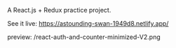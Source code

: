 A React.js + Redux practice project.

See it live: https://astounding-swan-1949d8.netlify.app/

preview: /react-auth-and-counter-minimized-V2.png
